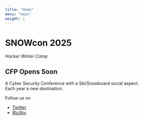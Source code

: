 ```yaml
---
title: "Home"
menu: "main"
weight: 1
---
```


# SNOWcon 2025
*Hacker Winter Camp*

## CFP Opens Soon  


A Cyber Security Conference with a Ski/Snowboard social aspect.   
Each year a new destination. 

Follow us on 
- [Twitter](https://x.com/SNOWcon_2025)
- [BluSky](https://bsky.app/profile/snowcon.bsky.social)